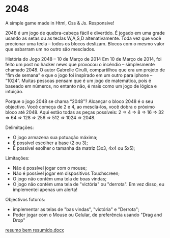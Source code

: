 # 2048
A simple game made in Html, Css &amp; Js. Responsive!

2048 é um jogo de quebra-cabeça fácil e divertido. É jogado em uma grade usando as setas ou as teclas W,A,S,D altenativamente. Toda vez que você precionar uma tecla – todos os blocos deslizam. Blocos com o mesmo valor que esbarram um no outro são mesclados.

História do Jogo 2048 – 10 de Março de 2014
Em 10 de Março de 2014, foi feito um post no hacker news que provocou o incêndio – simplesmente chamado 2048. O autor Gabrelle Cirulli, compartilhou que era um projeto de “fim de semana” e que o jogo foi inspirado  em um outro para iphone – “1024”. Muitas pessoas pensam que é um jogo de matemática, pois é baseado em números, no entanto não, é mais como um jogo de lógica e intuição.

Porque o jogo 2048 se chama “2048”?
Alcançar o bloco 2048 é o seu objectivo. Você começa de 2 e 4, ao mesclá-los, você dobra o próximo bloco até 2048. Aqui estão todas as peças possíveis: 2 => 4 => 8 => 16 => 32 => 64 => 128 => 256 => 512 => 1024 => 2048.

Delimitações:
- O jogo armazena sua potuação máxima;
- É possível escolher a base (2 ou 3);
- É possível esolher o tamanha da matriz (3x3, 4x4 ou 5x5);

Limitações:
- Não é possível jogar com o mouse;
- Não é possível jogar em dispositivos Touchscreen;
- O jogo não contém uma tela de boas vindas;
- O jogo não contém uma tela de "victória" ou "derrota". Em vez disso, eu implementei apenas um alerta!

Objectivos futuros:
- implementar as telas de "bas vindas", "victória" e "Derrota";
- Poder jogar com o Mouse ou Celular, de preferência usando "Drag and Drop"

[resumo bem resumido.docx](https://github.com/Epifanio-pii/2048/files/11557300/resumo.bem.resumido.docx)
